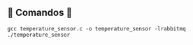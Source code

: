 ## 🚧 Comandos 🚧

```
gcc temperature_sensor.c -o temperature_sensor -lrabbitmq
./temperature_sensor
```